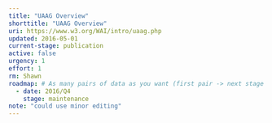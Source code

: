 ```yaml
---
title: "UAAG Overview"
shorttitle: "UAAG Overview"
uri: https://www.w3.org/WAI/intro/uaag.php
updated: 2016-05-01
current-stage: publication
active: false
urgency: 1
effort: 1
rm: Shawn
roadmap: # As many pairs of data as you want (first pair -> next stage in the tool)
  - date: 2016/Q4
    stage: maintenance
note: "could use minor editing"
---
```

